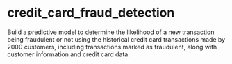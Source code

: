 # credit_card_fraud_detection
Build a predictive model to determine the likelihood of a new transaction being fraudulent or not using the historical credit card transactions made by 2000 customers, including transactions marked as fraudulent, along with customer information and credit card data. 
